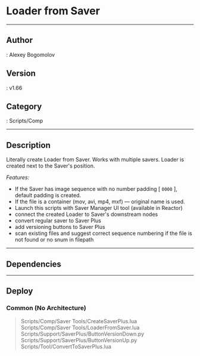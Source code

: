 # Loader from Saver
___

## Author
 : Alexey Bogomolov

## Version
 : v1.66

## Category
 : Scripts/Comp
___

## Description
<p>Literally create Loader from Saver. Works with multiple savers. Loader is created next to the Saver's position.</p>
<p><i>Features:</i></p>
<ul>
	<li>If the Saver has image sequence with no number padding &#91; <code>0000</code> &#93;, default padding is created.
</li>
	<li>If the file is a container (mov, avi, mp4, mxf) — original name is used. </li>
	<li>Launch this scripts with Saver Manager UI tool (available in Reactor)</li>
    <li>connect the created Loader to Saver's downstream nodes</li>
    <li>convert regular saver to Saver Plus</li>
    <li>add versioning buttons to Saver Plus</li>
    <li>scan existing files and suggest correct sequence numbering if the file is not found or no snum in filepath</li>
</ul>

___

## Dependencies


___

## Deploy

### Common (No Architecture)

> Scripts/Comp/Saver Tools/CreateSaverPlus.lua  
> Scripts/Comp/Saver Tools/LoaderFromSaver.lua  
> Scripts/Support/SaverPlus/ButtonVersionDown.py  
> Scripts/Support/SaverPlus/ButtonVersionUp.py  
> Scripts/Tool/ConvertToSaverPlus.lua  
